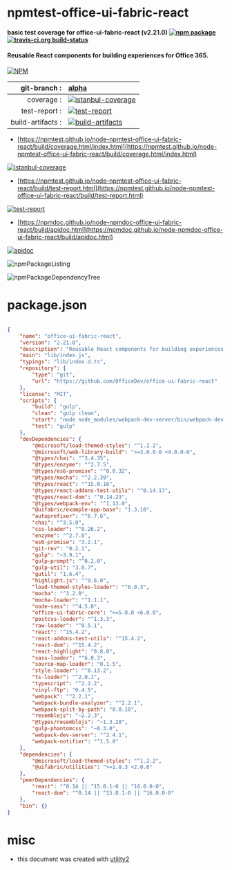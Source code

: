 # npmtest-office-ui-fabric-react

#### basic test coverage for  office-ui-fabric-react (v2.21.0)  [![npm package](https://img.shields.io/npm/v/npmtest-office-ui-fabric-react.svg?style=flat-square)](https://www.npmjs.org/package/npmtest-office-ui-fabric-react) [![travis-ci.org build-status](https://api.travis-ci.org/npmtest/node-npmtest-office-ui-fabric-react.svg)](https://travis-ci.org/npmtest/node-npmtest-office-ui-fabric-react)

#### Reusable React components for building experiences for Office 365.

[![NPM](https://nodei.co/npm/office-ui-fabric-react.png?downloads=true&downloadRank=true&stars=true)](https://www.npmjs.com/package/office-ui-fabric-react)

| git-branch : | [alpha](https://github.com/npmtest/node-npmtest-office-ui-fabric-react/tree/alpha)|
|--:|:--|
| coverage : | [![istanbul-coverage](https://npmtest.github.io/node-npmtest-office-ui-fabric-react/build/coverage.badge.svg)](https://npmtest.github.io/node-npmtest-office-ui-fabric-react/build/coverage.html/index.html)|
| test-report : | [![test-report](https://npmtest.github.io/node-npmtest-office-ui-fabric-react/build/test-report.badge.svg)](https://npmtest.github.io/node-npmtest-office-ui-fabric-react/build/test-report.html)|
| build-artifacts : | [![build-artifacts](https://npmtest.github.io/node-npmtest-office-ui-fabric-react/glyphicons_144_folder_open.png)](https://github.com/npmtest/node-npmtest-office-ui-fabric-react/tree/gh-pages/build)|

- [https://npmtest.github.io/node-npmtest-office-ui-fabric-react/build/coverage.html/index.html](https://npmtest.github.io/node-npmtest-office-ui-fabric-react/build/coverage.html/index.html)

[![istanbul-coverage](https://npmtest.github.io/node-npmtest-office-ui-fabric-react/build/screenCapture.buildCi.browser.%252Ftmp%252Fbuild%252Fcoverage.lib.html.png)](https://npmtest.github.io/node-npmtest-office-ui-fabric-react/build/coverage.html/index.html)

- [https://npmtest.github.io/node-npmtest-office-ui-fabric-react/build/test-report.html](https://npmtest.github.io/node-npmtest-office-ui-fabric-react/build/test-report.html)

[![test-report](https://npmtest.github.io/node-npmtest-office-ui-fabric-react/build/screenCapture.buildCi.browser.%252Ftmp%252Fbuild%252Ftest-report.html.png)](https://npmtest.github.io/node-npmtest-office-ui-fabric-react/build/test-report.html)

- [https://npmdoc.github.io/node-npmdoc-office-ui-fabric-react/build/apidoc.html](https://npmdoc.github.io/node-npmdoc-office-ui-fabric-react/build/apidoc.html)

[![apidoc](https://npmdoc.github.io/node-npmdoc-office-ui-fabric-react/build/screenCapture.buildCi.browser.%252Ftmp%252Fbuild%252Fapidoc.html.png)](https://npmdoc.github.io/node-npmdoc-office-ui-fabric-react/build/apidoc.html)

![npmPackageListing](https://npmtest.github.io/node-npmtest-office-ui-fabric-react/build/screenCapture.npmPackageListing.svg)

![npmPackageDependencyTree](https://npmtest.github.io/node-npmtest-office-ui-fabric-react/build/screenCapture.npmPackageDependencyTree.svg)



# package.json

```json

{
    "name": "office-ui-fabric-react",
    "version": "2.21.0",
    "description": "Reusable React components for building experiences for Office 365.",
    "main": "lib/index.js",
    "typings": "lib/index.d.ts",
    "repository": {
        "type": "git",
        "url": "https://github.com/OfficeDev/office-ui-fabric-react"
    },
    "license": "MIT",
    "scripts": {
        "build": "gulp",
        "clean": "gulp clean",
        "start": "node node_modules/webpack-dev-server/bin/webpack-dev-server.js --config webpack.serve.config.js --open",
        "test": "gulp"
    },
    "devDependencies": {
        "@microsoft/load-themed-styles": "^1.2.2",
        "@microsoft/web-library-build": ">=3.0.0-0 <4.0.0-0",
        "@types/chai": "^3.4.35",
        "@types/enzyme": "^2.7.5",
        "@types/es6-promise": "^0.0.32",
        "@types/mocha": "^2.2.39",
        "@types/react": "^15.0.16",
        "@types/react-addons-test-utils": "^0.14.17",
        "@types/react-dom": "^0.14.23",
        "@types/webpack-env": "^1.13.0",
        "@uifabric/example-app-base": "1.3.10",
        "autoprefixer": "^6.7.6",
        "chai": "^3.5.0",
        "css-loader": "^0.26.2",
        "enzyme": "^2.7.0",
        "es6-promise": "3.2.1",
        "git-rev": "0.2.1",
        "gulp": "~3.9.1",
        "gulp-prompt": "^0.2.0",
        "gulp-util": "3.0.7",
        "gutil": "1.6.4",
        "highlight.js": "^9.6.0",
        "load-themed-styles-loader": "^0.0.3",
        "mocha": "^3.2.0",
        "mocha-loader": "^1.1.1",
        "node-sass": "^4.5.0",
        "office-ui-fabric-core": ">=5.0.0 <6.0.0",
        "postcss-loader": "^1.3.3",
        "raw-loader": "^0.5.1",
        "react": "^15.4.2",
        "react-addons-test-utils": "^15.4.2",
        "react-dom": "^15.4.2",
        "react-highlight": "0.8.0",
        "sass-loader": "^6.0.3",
        "source-map-loader": "0.1.5",
        "style-loader": "^0.13.2",
        "ts-loader": "^2.0.1",
        "typescript": "^2.2.2",
        "vinyl-ftp": "0.4.5",
        "webpack": "^2.2.1",
        "webpack-bundle-analyzer": "^2.2.1",
        "webpack-split-by-path": "0.0.10",
        "resemblejs": "~2.2.3",
        "@types/resemblejs": "~1.3.28",
        "gulp-phantomcss": "~0.3.0",
        "webpack-dev-server": "^2.4.1",
        "webpack-notifier": "^1.5.0"
    },
    "dependencies": {
        "@microsoft/load-themed-styles": "^1.2.2",
        "@uifabric/utilities": ">=1.8.3 <2.0.0"
    },
    "peerDependencies": {
        "react": "^0.14 || ^15.0.1-0 || ^16.0.0-0",
        "react-dom": "^0.14 || ^15.0.1-0 || ^16.0.0-0"
    },
    "bin": {}
}
```



# misc
- this document was created with [utility2](https://github.com/kaizhu256/node-utility2)
